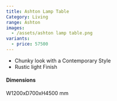 ```yaml
---
title: Ashton Lamp Table
Category: Living
range: Ashton
images:
  - /assets/ashton lamp table.png
variants:
  - price: 57500
---
```


* Chunky look with a Contemporary Style
* Rustic light Finish


#### Dimensions

W1200xD700xH4500 mm

